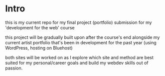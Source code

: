 # Intro

this is my current repo for my final project (portfolio) submission for my 'development for the web' course

this project will be gradually built upon after the course's end alongside my current artist portfolio that's been in development for the past year (using WordPress, hosting on Bluehost)

both sites will be worked on as I explore which site and method are best suited for my personal/career goals and build my webdev skills out of passion. 
 